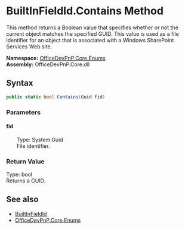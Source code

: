 # BuiltInFieldId.Contains Method  
 This method returns a Boolean value that specifies whether or not the current object matches the specified GUID. This value is used as a file identifier for an object that is associated with a Windows SharePoint Services Web site.   

**Namespace:** [OfficeDevPnP.Core.Enums](OfficeDevPnP.Core.Enums.md)  
**Assembly:** OfficeDevPnP.Core.dll  
## Syntax
```C#
public static bool Contains(Guid fid)
```
### Parameters
#### fid  
&emsp;&emsp;Type: System.Guid  
&emsp;&emsp;File identifier.  

  

### Return Value
Type: bool  
 Returns a GUID.   


## See also
- [BuiltInFieldId](OfficeDevPnP.Core.Enums.BuiltInFieldId.md) 
- [OfficeDevPnP.Core.Enums](OfficeDevPnP.Core.Enums.md) 
